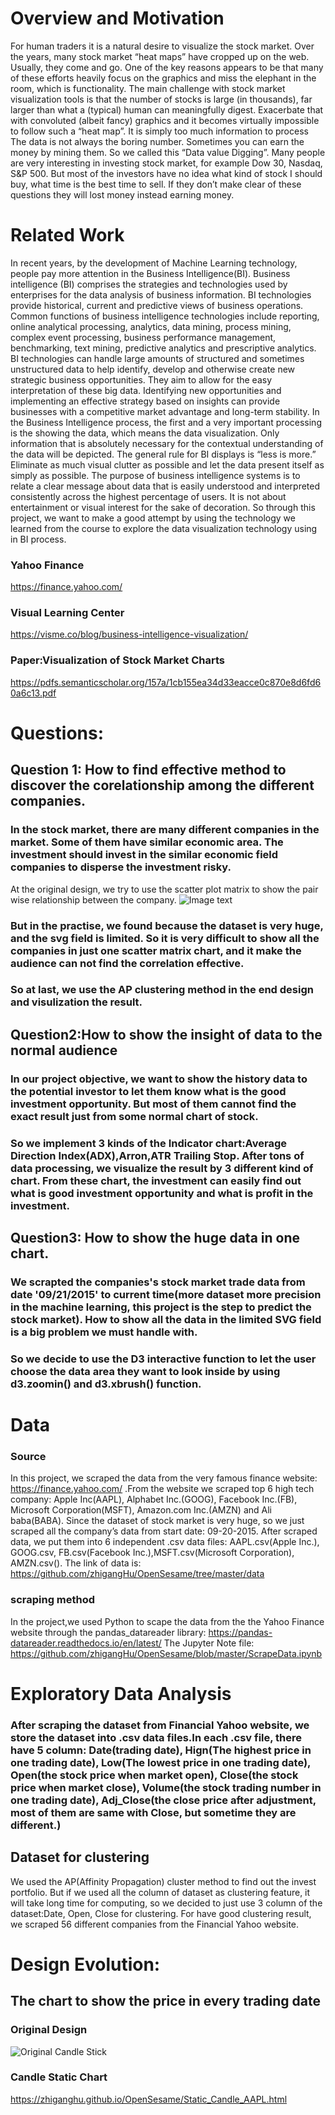 # Overview and Motivation
For human traders it is a natural desire to visualize the stock market. Over the years, many stock market “heat maps” have cropped up on the web. Usually, they come and go. One of the key reasons appears to be that many of these efforts heavily focus on the graphics and miss the elephant in the room, which is functionality. The main challenge with stock market visualization tools is that the number of stocks is large (in thousands), far larger than what a (typical) human can meaningfully digest. Exacerbate that with convoluted (albeit fancy) graphics and it becomes virtually impossible to follow such a “heat map”. It is simply too much information to process
The data is not always the boring number. Sometimes you can earn the money by mining them. So we called this “Data value Digging”. 
Many people are very interesting in investing stock market, for example Dow 30, Nasdaq, S&P 500. But most of the investors have no idea what kind of stock I should buy, what time is the best time to sell. If they don’t make clear of these questions they will lost money instead earning money.

# Related Work
In recent years, by the development of Machine Learning technology, people pay more attention in the Business Intelligence(BI). Business intelligence (BI) comprises the strategies and technologies used by enterprises for the data analysis of business information. BI technologies provide historical, current and predictive views of business operations. Common functions of business intelligence technologies include reporting, online analytical processing, analytics, data mining, process mining, complex event processing, business performance management, benchmarking, text mining, predictive analytics and prescriptive analytics. BI technologies can handle large amounts of structured and sometimes unstructured data to help identify, develop and otherwise create new strategic business opportunities. They aim to allow for the easy interpretation of these big data. Identifying new opportunities and implementing an effective strategy based on insights can provide businesses with a competitive market advantage and long-term stability.
In the Business Intelligence process, the first and a very important processing is the showing the data, which means the data visualization. Only information that is absolutely necessary for the contextual understanding of the data will be depicted. The general rule for BI displays is “less is more.” Eliminate as much visual clutter as possible and let the data present itself as simply as possible. The purpose of business intelligence systems is to relate a clear message about data that is easily understood and interpreted consistently across the highest percentage of users. It is not about entertainment or visual interest for the sake of decoration. So through this project, we want to make a good attempt by using the technology we learned from the course to explore the data visualization technology using in BI process.
### Yahoo Finance
https://finance.yahoo.com/

### Visual Learning Center
https://visme.co/blog/business-intelligence-visualization/

### Paper:Visualization of Stock Market Charts
https://pdfs.semanticscholar.org/157a/1cb155ea34d33eacce0c870e8d6fd60a6c13.pdf

# Questions: 
 ## Question 1: How to find effective method to discover the corelationship among the different companies.
 ### In the stock market, there are many different companies in the market. Some of them have similar economic area. The investment should invest in the similar economic field companies to disperse the investment risky.
 At the original design, we try to use the scatter plot matrix to show the pair wise relationship between the company.
 ![Image text](https://github.com/zhigangHu/OpenSesame/blob/master/OriginalDesign/IMG_20191111_230154.jpg)
 ### But in the practise, we found because the dataset is very huge, and the svg field is limited. So it is very difficult to show all the companies in just one scatter matrix chart, and it make the audience can not find the correlation effective.
 ### So at last, we use the AP clustering method in the end design and visulization the result.
 
 ## Question2:How to show the insight of data to the normal audience
 ### In our project objective, we want to show the history data to the potential investor to let them know what is the good investment opportunity. But most of them cannot find the exact result just from some normal chart of stock. 
 ### So we implement 3 kinds of the Indicator chart:Average Direction Index(ADX),Arron,ATR Trailing Stop. After tons of data processing, we visualize the result by 3 different kind of chart. From these chart, the investment can easily find out what is good investment opportunity and what is profit in the investment.
 
 ## Question3: How to show the huge data in one chart.
 ### We scrapted the companies's stock market trade data from date '09/21/2015' to current time(more dataset more precision in the machine learning, this project is the step to predict the stock market). How to show all the data in the limited SVG field is a big problem we must handle with.
 ### So we decide to use the D3 interactive function to let the user choose the data area they want to look inside by using d3.zoomin() and d3.xbrush() function. 

# Data

### Source
In this project, we scraped the data from the very famous finance website: https://finance.yahoo.com/ .From the website we scraped top 6 high tech company: Apple Inc(AAPL), Alphabet Inc.(GOOG), Facebook Inc.(FB), Microsoft Corporation(MSFT), Amazon.com Inc.(AMZN) and Ali baba(BABA).  Since the dataset of stock market is very huge, so we just scraped all the company’s data from start date: 09-20-2015. After scraped data, we put them into 6 independent .csv data files: AAPL.csv(Apple Inc.), GOOG.csv, FB.csv(Facebook Inc.),MSFT.csv(Microsoft Corporation), AMZN.csv().
The link of data is: 
https://github.com/zhigangHu/OpenSesame/tree/master/data

### scraping method
In the project,we used Python to scape the data from the the Yahoo Finance website through the pandas_datareader library:
https://pandas-datareader.readthedocs.io/en/latest/
The Jupyter Note file:
https://github.com/zhigangHu/OpenSesame/blob/master/ScrapeData.ipynb

# Exploratory Data Analysis
### After scraping the dataset from Financial Yahoo website, we store the dataset into .csv data files.In each .csv file, there have 5 column: Date(trading date), Hign(The highest price in one trading date), Low(The lowest price in one trading date), Open(the stock price when market open), Close(the stock price when market close), Volume(the stock trading number in one trading date), Adj_Close(the close price after adjustment, most of them are same with Close, but sometime they are different.)
## Dataset for clustering 
We used the AP(Affinity Propagation) cluster method to find out the invest portfolio. But if we used all the column of dataset as clustering feature, it will take long time for computing, so we decided to just use 3 column of the dataset:Date, Open, Close for clustering. For have good clustering result, we scraped 56 different companies from the Financial Yahoo website.

# Design Evolution:
## The chart to show the price in every trading date
### Original Design
![Original Candle Stick](https://github.com/zhigangHu/OpenSesame/blob/master/OriginalDesign/IMG_20191111_230038.jpg)
### Candle Static Chart
https://zhiganghu.github.io/OpenSesame/Static_Candle_AAPL.html